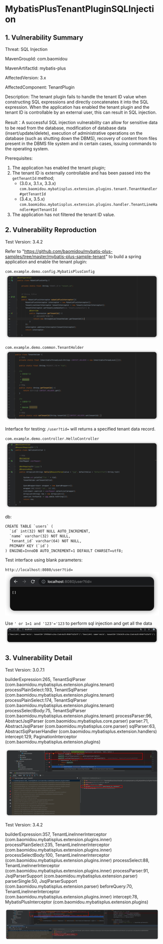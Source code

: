 
# MybatisPlusTenantPluginSQLInjection

## 1. Vulnerability Summary

Threat: SQL Injection

MavenGroupId: com.baomidou

MavenArtifactId: mybatis-plus

AffectedVersion: 3.x

AffectedComponent: TenantPlugin

Description: The tenant plugin fails to handle the tenant ID value when constructing SQL expressions and directly concatenates it into the SQL expression. When the application has enabled the tenant plugin and the tenant ID is controllable by an external user, this can result in SQL injection.

Result：A successful SQL injection vulnerability can allow for sensitive data to be read from the database, modification of database data (insert/update/delete), execution of administrative operations on the database (such as shutting down the DBMS), recovery of content from files present in the DBMS file system and in certain cases, issuing commands to the operating system.

Prerequisites:
1. The application has enabled the tenant plugin;
2. The tenant ID is externally controllable and has been passed into the `getTenantId` method;
    - (3.0.x, 3.1.x, 3.3.x) `com.baomidou.mybatisplus.extension.plugins.tenant.TenantHandler#getTenantId`
    - (3.4.x, 3.5.x) `com.baomidou.mybatisplus.extension.plugins.handler.TenantLineHandler#getTenantId`
3. The application has not filtered the tenant ID value.


## 2. Vulnerability Reproduction
Test Version: 3.4.2

Refer to "https://github.com/baomidou/mybatis-plus-samples/tree/master/mybatis-plus-sample-tenant" to build a spring application and enable the tenant plugin:

`com.example.demo.config.MybatisPlusConfig`
![Pasted image 20230201155305.png](./images/Pasted%20image%2020230201155305.png)

`com.example.demo.common.TenantHolder`
![Pasted image 20230201155404.png](./images/Pasted%20image%2020230201155404.png)

Interface for testing: `/user?tid=` will returns a specified tenant data record.

`com.example.demo.controller.HelloController`
![Pasted image 20230201155458.png](./images/Pasted%20image%2020230201155458.png)

db:
```text
CREATE TABLE `users` (  
  `id` int(32) NOT NULL AUTO_INCREMENT,  
  `name` varchar(32) NOT NULL,  
  `tenant_id` varchar(64) NOT NULL,  
  PRIMARY KEY (`id`)  
) ENGINE=InnoDB AUTO_INCREMENT=1 DEFAULT CHARSET=utf8;
```

Test interface using blank parameters:

`http://localhost:8080/user?tid=`
![Pasted image 20230201155910.png](./images/Pasted%20image%2020230201155910.png)

Use `' or 1=1 and '123'='123` to perform sql injection and get all the data
![Pasted image 20230201155957.png](./images/Pasted%20image%2020230201155957.png)


## 3. Vulnerability Detail

Test Version: 3.0.7.1

builderExpression:265, TenantSqlParser (com.baomidou.mybatisplus.extension.plugins.tenant)
processPlainSelect:193, TenantSqlParser (com.baomidou.mybatisplus.extension.plugins.tenant)
processPlainSelect:174, TenantSqlParser (com.baomidou.mybatisplus.extension.plugins.tenant)
processSelectBody:75, TenantSqlParser (com.baomidou.mybatisplus.extension.plugins.tenant)
processParser:96, AbstractJsqlParser (com.baomidou.mybatisplus.core.parser)
parser:71, AbstractJsqlParser (com.baomidou.mybatisplus.core.parser)
sqlParser:63, AbstractSqlParserHandler (com.baomidou.mybatisplus.extension.handlers)
intercept:129, PaginationInterceptor (com.baomidou.mybatisplus.extension.plugins)

![Pasted image 20230201150219.png](./images/Pasted%20image%2020230201150219.png)

Test Version: 3.4.2

builderExpression:357, TenantLineInnerInterceptor (com.baomidou.mybatisplus.extension.plugins.inner)
processPlainSelect:235, TenantLineInnerInterceptor (com.baomidou.mybatisplus.extension.plugins.inner)
processSelectBody:100, TenantLineInnerInterceptor (com.baomidou.mybatisplus.extension.plugins.inner)
processSelect:88, TenantLineInnerInterceptor (com.baomidou.mybatisplus.extension.plugins.inner)
processParser:91, JsqlParserSupport (com.baomidou.mybatisplus.extension.parser)
parserSingle:50, JsqlParserSupport (com.baomidou.mybatisplus.extension.parser)
beforeQuery:70, TenantLineInnerInterceptor (com.baomidou.mybatisplus.extension.plugins.inner)
intercept:78, MybatisPlusInterceptor (com.baomidou.mybatisplus.extension.plugins)

![Pasted image 20230201154503.png](./images/Pasted%20image%2020230201154503.png)
